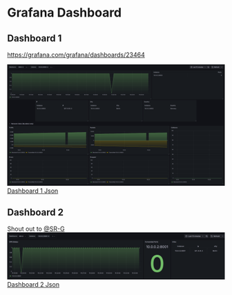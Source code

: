 # Grafana Dashboard

## Dashboard 1
https://grafana.com/grafana/dashboards/23464

![Dashboard 1 Screenshot](dashboard1.png) <br />
[Dashboard 1 Json](dashboard1.json)

## Dashboard 2

Shout out to [@SR-G](https://github.com/SR-G)
![Dashboard 2 Screenshot](dashboard2.png) <br />
[Dashboard 2 Json](dashboard2.json)
